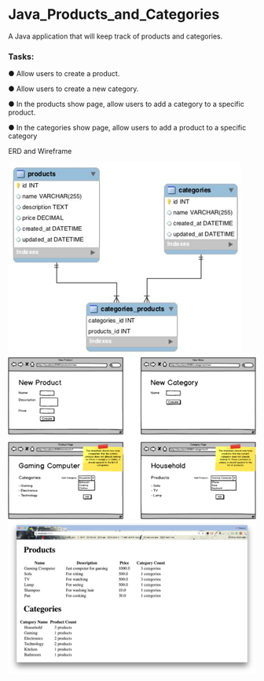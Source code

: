 # Java_Products_and_Categories
A Java application that will keep track of products and categories.

<h3>Tasks:</h3>

● Allow users to create a product.

● Allow users to create a new category.

● In the products show page, allow users to add a category to a specific product.

● In the categories show page, allow users to add a product to a specific category

ERD and Wireframe

![](./images/ERD.JPG)
![](./images/main_view.png)
![](./images/main_view_2.png)
